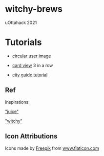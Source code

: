 # witchy-brews

uOttahack 2021







# Tutorials

- [circular user image](https://www.youtube.com/watch?v=InkQJ4riGyI)

- [card view](https://www.youtube.com/watch?v=YKssd_9x8Eg) 3 in a row

- [city guide tutorial](https://www.taimoorsikander.com/city-guide-dashboard/)


## Ref

inspirations: 

["juice"](https://dribbble.com/shots/10029626-Online-Food-App)

["witchy"](https://dribbble.com/shots/13405767-Fantastic-Magical-Icons)


## Icon Attributions

<div>Icons made by <a href="https://www.freepik.com" title="Freepik">Freepik</a> from <a href="https://www.flaticon.com/" title="Flaticon">www.flaticon.com</a></div>